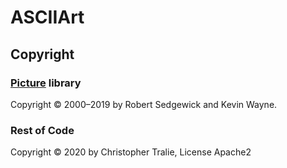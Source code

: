 # ASCIIArt

## Copyright

### <a href = "https://algs4.cs.princeton.edu/code/javadoc/edu/princeton/cs/algs4/Picture.html">Picture</a> library
Copyright &copy; 2000&ndash;2019 by Robert Sedgewick and Kevin Wayne.


### Rest of Code
Copyright &copy; 2020 by Christopher Tralie, License Apache2